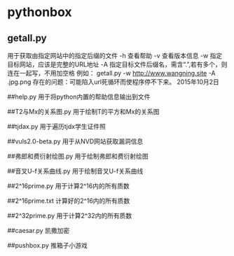 # pythonbox

## getall.py
用于获取由指定网站中的指定后缀的文件
-h	查看帮助
-v	查看版本信息
-w	指定目标网站，应该是完整的URL地址
-A	指定目标文件后缀名，需含“.”,若有多个，则连在一起写，不用加空格
例如：
getall.py -w http://www.wangning.site -A .jpg.png
存在的问题：可能陷入url死循环而使程序停不下来。
2015年10月2日

##help.py
用于将python内置的帮助信息输出到文件

##T2与Mx的关系图.py
用于绘制T的平方和Mx的关系图

##tjdax.py
用于遍历tjdx学生证件照

##vuls2.0-beta.py
用于从NVD网站获取漏洞信息

##弗郎和费衍射绘图.py
用于绘制弗郎和费衍射绘图

##音叉U-f关系曲线.py
用于绘制音叉U-f关系曲线

##2^16prime.py
用于计算2^16内的所有质数

##2^16prime.txt
计算好的2^16内的所有质数

##2^32prime.py
用于计算2^32内的所有质数

##caesar.py
凯撒加密

##pushbox.py
推箱子小游戏
